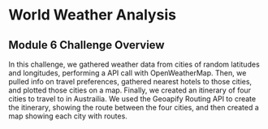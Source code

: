 # World Weather Analysis
## Module 6 Challenge Overview
In this challenge, we gathered weather data from cities of random latitudes and longitudes, performing a API call with OpenWeatherMap. Then, we pulled info on travel preferences, gathered nearest hotels to those cities, and plotted those cities on a map. Finally, we created an itinerary of four cities to travel to in Austrailia. We used the Geoapify Routing API to create the itinerary, showing the route between the four cities, and then created a map showing each city with routes.

